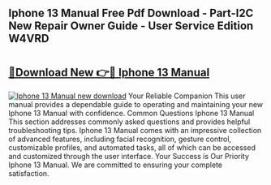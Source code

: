 ## Iphone 13 Manual Free Pdf Download - Part-I2C New Repair Owner Guide - User Service Edition W4VRD

# <h2><a href="http://bc10517.oget.top/?id=Iphone+13+Manual">🔗Download New 👉🔴 Iphone 13 Manual</a></h2>

[![Iphone 13 Manual new download](https://i.imgur.com/5g1atiW.png)](http://bc10517.oget.top/?id=Iphone+13+Manual)
Your Reliable Companion This user manual provides a dependable guide to operating and maintaining your new Iphone 13 Manual with confidence. Common Questions Iphone 13 Manual This section addresses commonly asked questions and provides helpful troubleshooting tips. Iphone 13 Manual comes with an impressive collection of advanced features, including facial recognition, gesture control, customizable profiles, and automated tasks, all of which can be accessed and customized through the user interface. Your Success is Our Priority Iphone 13 Manual. We are committed to ensuring your complete satisfaction.
